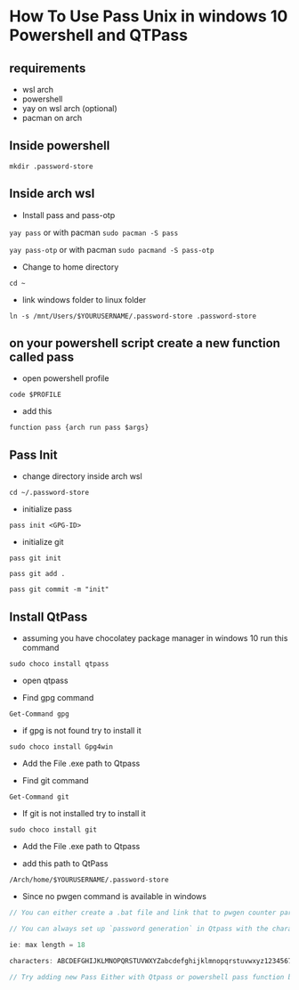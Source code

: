 # How To Use Pass Unix in windows 10 Powershell and QTPass

## requirements
- wsl arch
- powershell
- yay on wsl arch (optional)
- pacman on arch

## Inside powershell

`mkdir .password-store`

## Inside arch wsl

- Install pass and pass-otp

`yay pass` or with pacman `sudo pacman -S pass`

`yay pass-otp` or with pacman `sudo pacmand -S pass-otp`

- Change to home directory

`cd ~`

- link windows folder to linux folder

`ln -s /mnt/Users/$YOURUSERNAME/.password-store .password-store`



## on your powershell script create a new function called pass

- open powershell profile

`code $PROFILE`

- add this

`function pass {arch run pass $args}`

## Pass Init

- change directory inside arch wsl

`cd ~/.password-store`

- initialize pass

`pass init <GPG-ID>`
  
- initialize git

`pass git init`

`pass git add .`

`pass git commit -m "init"`



## Install QtPass

- assuming you have chocolatey package manager in windows 10 run this command

`sudo choco install qtpass`

- open qtpass

- Find gpg command

`Get-Command gpg`

- if gpg is not found try to install it

`sudo choco install Gpg4win`

- Add the File .exe path to Qtpass

- Find git command

`Get-Command git`

- If git is not installed try to install it

`sudo choco install git`

- Add the File .exe path to Qtpass

- add this path to QtPass 

`/Arch/home/$YOURUSERNAME/.password-store`

- Since no pwgen command is available in windows

```js
// You can either create a .bat file and link that to pwgen counter part in windows like the pass command

// You can always set up `password generation` in Qtpass with the characters you want to use and max lenght

ie: max length = 18

characters: ABCDEFGHIJKLMNOPQRSTUVWXYZabcdefghijklmnopqrstuvwxyz1234567890~!@#$%^&*()_-+={}[]|:;<>,.?

// Try adding new Pass Either with Qtpass or powershell pass function both will work :)
```
